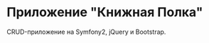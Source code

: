 Приложение "Книжная Полка"
========================

CRUD-приложение на Symfony2, jQuery и Bootstrap.
